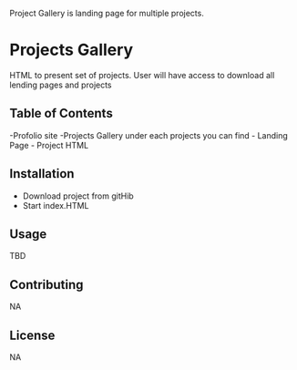 Project Gallery is landing page for multiple projects.
# Projects Gallery

HTML to present set of projects. User will have access to download all lending pages and projects

## Table of Contents
-Profolio site
-Projects Gallery
    under each projects you can find
    - Landing Page
    - Project HTML


## Installation
- Download project from gitHib
- Start index.HTML

## Usage
TBD

## Contributing
NA

## License
NA